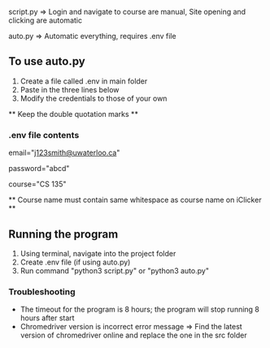 script.py => Login and navigate to course are manual, Site opening and clicking are automatic

auto.py => Automatic everything, requires .env file

## To use auto.py

1. Create a file called .env in main folder
2. Paste in the three lines below
3. Modify the credentials to those of your own

** Keep the double quotation marks **

### .env file contents

email="j123smith@uwaterloo.ca"

password="abcd"

course="CS 135"

** Course name must contain same whitespace as course name on iClicker **

## Running the program

1. Using terminal, navigate into the project folder
2. Create .env file (if using auto.py)
3. Run command "python3 script.py" or "python3 auto.py"

### Troubleshooting

- The timeout for the program is 8 hours; the program will stop running 8 hours after start
- Chromedriver version is incorrect error message => Find the latest version of chromedriver online and replace the one in the src folder
